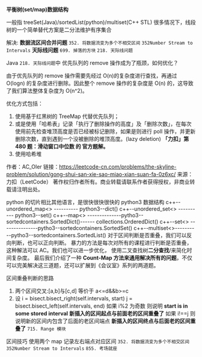 **平衡树(set/map)数据结构**

一般指 treeSet(Java)/sortedList(python)/multiset(C++ STL)
很多情况下，线段树的一个简单替代方案是二分法维护有序集合

解决:
**数据流区间合并问题**
`352. 将数据流变为多个不相交区间`
`352Number Stream to Intervals`
**天际线问题**
`699. 掉落的方块`
`218. 天际线问题`

Java
`218. 天际线问题`中
优先队列的 remove 操作成为了瓶颈，如何优化？

由于优先队列的 remove 操作需要先经过 O(n)的复杂度进行查找，再通过 O(logn) 的复杂度进行删除。因此整个 remove 操作的复杂度是 O(n) 的，这导致了我们算法整体复杂度为 O(n^2)。

优化方式包括：

1. 使用基于红黑树的 TreeMap 代替优先队列；
2. 或是使用「哈希表」记录「执行了删除操作的高度」及「删除次数」，在每次使用前先检查堆顶高度是否已经被标记删除，如果是则进行 poll 操作，并更新删除次数，直到遇到一个没被删除的堆顶高度。(lazy deletion)
   **「力扣」第 480 题：滑动窗口中位数 的 官方题解。**
3. 使用哈希堆

作者：AC_OIer
链接：https://leetcode-cn.com/problems/the-skyline-problem/solution/gong-shui-san-xie-sao-miao-xian-suan-fa-0z6xc/
来源：力扣（LeetCode）
著作权归作者所有。商业转载请联系作者获得授权，非商业转载请注明出处。

python 的切片相比其他语言，是很快很快很快的
python3 数据结构
c++--unordered_map<> ---------- python3--dict()
c++--unordered_set<> ---------- python3--set()
c++--map<> --------------pytho3--sortedcontainers.SortedDict()------ collections.OrderedDict()
c++--set<> ---------------pytho3--sortedcontainers.SortedSet()
c++--multiset<>----------pytho3--sortedcontainers.SortedList()
对于区间判断是否重叠，我们可以反向判断，也可以正向判断。 暴力的方法是每次对所有的课程进行判断是否重叠，这种解法可以 AC。我们也可以进一步优化，
使用二叉查找树**二分查找**/来简化时间复杂度。
最后我们介绍了一种 **Count-Map 方法来通用解决所有的问题**，不仅可以完美解决这三道题，还可以扩展到《会议室》系列的两道题。

区间重叠判断的思路

1. 两个区间交叉:[a,b]与[c,d] 等价于 a<=d&&b>=c
2. 设 i = bisect.bisect_right(self.intervals, start)
   j = bisect.bisect_left(self.intervals, end)
   如果 i%2 为奇数 则说明 **start is in some stored interval**
   **新插入的区间起点与前面老的区间重叠了**
   如果 i!==j 则说明新的区间内包含了后面的老区间端点
   **新插入的区间终点与后面老的区间重叠了**
   `715. Range 模块`

区间技巧
使用两个 map 记录左右端点对应区间
`352. 将数据流变为多个不相交区间`
`352Number Stream to Intervals`
`855. 考场就座`
